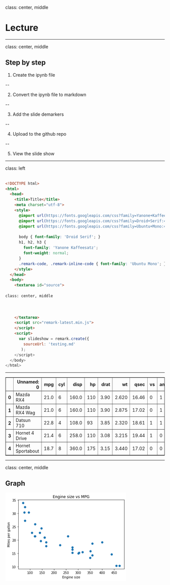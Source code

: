 class: center, middle
# Lecture

---
class: center, middle
## Step by step

1. Create the ipynb file

--

2. Convert the ipynb file to markdown

--

3. Add the slide demarkers

--

4. Upload to the github repo

--

5. View the slide show


---

class: left
```html

<!DOCTYPE html>
<html>
  <head>
    <title>Title</title>
    <meta charset="utf-8">
    <style>
      @import url(https://fonts.googleapis.com/css?family=Yanone+Kaffeesatz);
      @import url(https://fonts.googleapis.com/css?family=Droid+Serif:400,700,400italic);
      @import url(https://fonts.googleapis.com/css?family=Ubuntu+Mono:400,700,400italic);

      body { font-family: 'Droid Serif'; }
      h1, h2, h3 {
        font-family: 'Yanone Kaffeesatz';
        font-weight: normal;
      }
      .remark-code, .remark-inline-code { font-family: 'Ubuntu Mono'; }
    </style>
  </head>
  <body>
    <textarea id="source">

class: center, middle



    </textarea>
    <script src="remark-latest.min.js">
    </script>
    <script>
      var slideshow = remark.create({ 
        sourceUrl: 'testing.md'
       );
    </script>
  </body>
</html>

```
---
    




<div>
<style scoped>
    .dataframe tbody tr th:only-of-type {
        vertical-align: middle;
    }

    .dataframe tbody tr th {
        vertical-align: top;
    }

    .dataframe thead th {
        text-align: right;
    }
</style>
<table border="1" class="dataframe">
  <thead>
    <tr style="text-align: right;">
      <th></th>
      <th>Unnamed: 0</th>
      <th>mpg</th>
      <th>cyl</th>
      <th>disp</th>
      <th>hp</th>
      <th>drat</th>
      <th>wt</th>
      <th>qsec</th>
      <th>vs</th>
      <th>am</th>
      <th>gear</th>
      <th>carb</th>
    </tr>
  </thead>
  <tbody>
    <tr>
      <th>0</th>
      <td>Mazda RX4</td>
      <td>21.0</td>
      <td>6</td>
      <td>160.0</td>
      <td>110</td>
      <td>3.90</td>
      <td>2.620</td>
      <td>16.46</td>
      <td>0</td>
      <td>1</td>
      <td>4</td>
      <td>4</td>
    </tr>
    <tr>
      <th>1</th>
      <td>Mazda RX4 Wag</td>
      <td>21.0</td>
      <td>6</td>
      <td>160.0</td>
      <td>110</td>
      <td>3.90</td>
      <td>2.875</td>
      <td>17.02</td>
      <td>0</td>
      <td>1</td>
      <td>4</td>
      <td>4</td>
    </tr>
    <tr>
      <th>2</th>
      <td>Datsun 710</td>
      <td>22.8</td>
      <td>4</td>
      <td>108.0</td>
      <td>93</td>
      <td>3.85</td>
      <td>2.320</td>
      <td>18.61</td>
      <td>1</td>
      <td>1</td>
      <td>4</td>
      <td>1</td>
    </tr>
    <tr>
      <th>3</th>
      <td>Hornet 4 Drive</td>
      <td>21.4</td>
      <td>6</td>
      <td>258.0</td>
      <td>110</td>
      <td>3.08</td>
      <td>3.215</td>
      <td>19.44</td>
      <td>1</td>
      <td>0</td>
      <td>3</td>
      <td>1</td>
    </tr>
    <tr>
      <th>4</th>
      <td>Hornet Sportabout</td>
      <td>18.7</td>
      <td>8</td>
      <td>360.0</td>
      <td>175</td>
      <td>3.15</td>
      <td>3.440</td>
      <td>17.02</td>
      <td>0</td>
      <td>0</td>
      <td>3</td>
      <td>2</td>
    </tr>
  </tbody>
</table>
</div>


---
class: center, middle

## Graph
![png](testing_files/testing_5_0.png)

